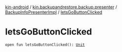[kin-android](../../index.md) / [kin.backupandrestore.backup.presenter](../index.md) / [BackupInfoPresenterImpl](index.md) / [letsGoButtonClicked](./lets-go-button-clicked.md)

# letsGoButtonClicked

`open fun letsGoButtonClicked(): `[`Unit`](https://kotlinlang.org/api/latest/jvm/stdlib/kotlin/-unit/index.html)